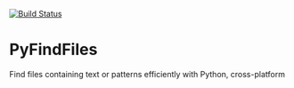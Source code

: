 [![Build Status](https://travis-ci.com/scivision/pyfindfiles.svg?branch=master)](https://travis-ci.com/scivision/pyfindfiles)

# PyFindFiles

Find files containing text or patterns efficiently with Python, cross-platform
